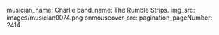 musician_name: Charlie
band_name: The Rumble Strips.
img_src: images/musician0074.png
onmouseover_src: 
pagination_pageNumber: 2414
